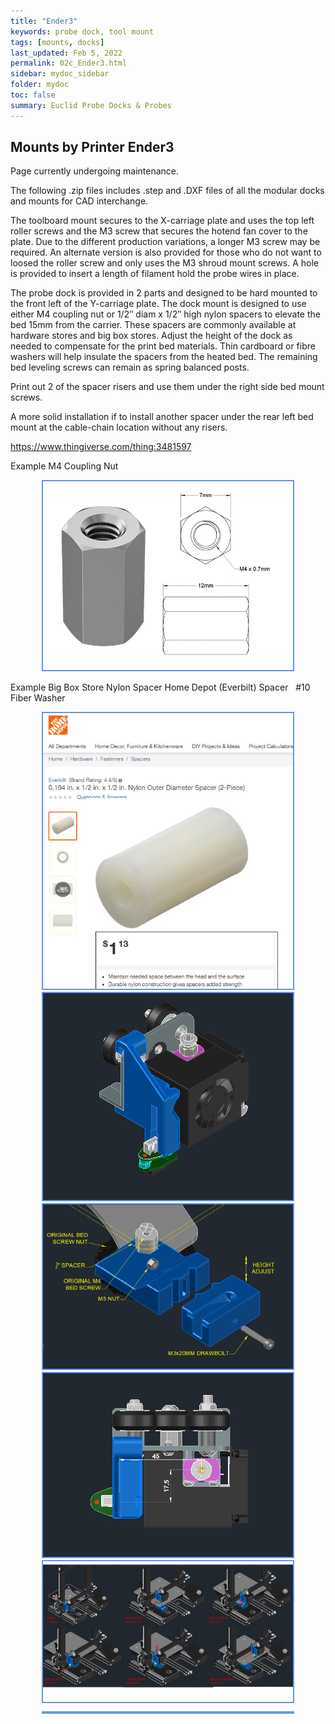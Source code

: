 ```yaml
---
title: "Ender3"
keywords: probe dock, tool mount
tags: [mounts, docks]
last_updated: Feb 5, 2022
permalink: 02c_Ender3.html
sidebar: mydoc_sidebar
folder: mydoc
toc: false
summary: Euclid Probe Docks & Probes 
---
```


## Mounts by Printer Ender3 
Page currently undergoing maintenance. 

The following .zip files includes .step and .DXF files of all the modular docks and mounts for CAD interchange.

The toolboard mount secures to the X-carriage plate and uses the top left roller screws and the M3 screw that secures the hotend fan cover to the plate. Due to the different production variations, a longer M3 screw may be required. An alternate version is also provided for those who do not want to loosed the roller screw and only uses the M3 shroud mount screws. A hole is provided to insert a length of filament hold the probe wires in place.

The probe dock is provided in 2 parts and designed to be hard mounted to the front left of the Y-carriage plate. The dock mount is designed to use either M4 coupling nut or 1/2″ diam x 1/2″ high nylon spacers to elevate the bed 15mm from the carrier. These spacers are commonly available at hardware stores and big box stores. Adjust the height of the dock as needed to compensate for the print bed materials. Thin cardboard or fibre washers will help insulate the spacers from the heated bed. The remaining bed leveling screws can remain as spring balanced posts.

Print out 2 of the spacer risers and use them under the right side bed mount screws.

A more solid installation if to install another spacer under the rear left bed mount at the cable-chain location without any risers.

https://www.thingiverse.com/thing:3481597


Example M4 Coupling Nut
<div style="width:100%;text-align:center;"> <a href="images\02-ender\M4CouplingNut.jpg " data-lity>
<img src="images\02-ender\M4CouplingNut.jpg " style="width:400px; border:2px solid CornflowerBlue"></a></div>



Example Big Box Store Nylon Spacer
Home Depot (Everbilt) Spacer &nbsp; #10 Fiber Washer
<div style="width:100%;text-align:center;"> <a href=" images\02-ender\HDSpacer.jpg" data-lity>
<img src="images\02-ender\HDSpacer.jpg " style="width:400px; border:2px solid CornflowerBlue"></a></div>


<div style="width:100%;text-align:center;"> <a href=" images\02-ender\EnderMount.jpg" data-lity>
<img src=" images\02-ender\EnderMount.jpg" style="width:400px; border:2px solid CornflowerBlue"></a></div>


<div style="width:100%;text-align:center;"> <a href="images\02-ender\EnderDock.jpg " data-lity>
<img src="images\02-ender\EnderDock.jpg " style="width:400px; border:2px solid CornflowerBlue"></a></div>

<div style="width:100%;text-align:center;"> <a href="images\02-ender\EnderProbeOffsets.jpg " data-lity>
<img src="images\02-ender\EnderProbeOffsets.jpg" style="width:400px; border:2px solid CornflowerBlue"></a></div>

<div style="width:100%;text-align:center;"> <a href="images\02-ender\EnderDeployMovments.jpg " data-lity>
<img src=" images\02-ender\EnderDeployMovments.jpg" style="width:400px; border:2px solid CornflowerBlue"></a></div>

<div style="width:100%;text-align:center;"> <a href=" " data-lity>
<img src=" " style="width:400px; border:2px solid CornflowerBlue"></a></div>

